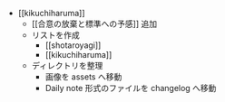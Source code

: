 - [[kikuchiharuma]]
	- [[合意の放棄と標準への予感]] 追加
	- リストを作成
		- [[shotaroyagi]]
		- [[kikuchiharuma]]
	- ディレクトリを整理
		- 画像を assets へ移動
		- Daily note 形式のファイルを changelog へ移動